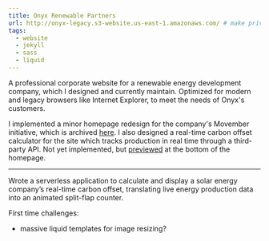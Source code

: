 ```yaml
---
title: Onyx Renewable Partners
url: http://onyx-legacy.s3-website.us-east-1.amazonaws.com/ # make private
tags:
  - website
  - jekyll
  - sass
  - liquid
---
```


A professional corporate website for a renewable energy development
company, which I designed and currently maintain. Optimized for
modern and legacy browsers like Internet Explorer, to meet the needs
of Onyx's customers.

I implemented a minor homepage redesign for the company's Movember
initiative, which is archived 
[here](http://onyx-movember.s3-website.us-east-1.amazonaws.com/).
I also designed a real-time carbon offset calculator for the site
which tracks production in real time through a third-party API. Not
yet implemented, but 
[previewed](http://onyx-carbon-offset.s3-website.us-east-2.amazonaws.com/)
at the bottom of the homepage.

------

Wrote a serverless application to calculate and display a solar energy 
company’s real-time carbon offset, translating live energy production data into 
an animated split-flap counter.

First time challenges:
- massive liquid templates for image resizing?
